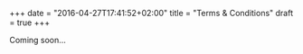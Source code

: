+++
date = "2016-04-27T17:41:52+02:00"
title = "Terms & Conditions"
draft = true
+++

Coming soon...
